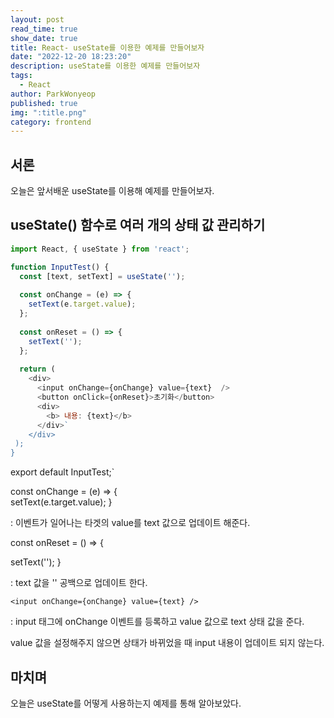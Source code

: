 ```yaml
---
layout: post
read_time: true
show_date: true
title: React- useState를 이용한 예제를 만들어보자
date: "2022-12-20 18:23:20"
description: useState를 이용한 예제를 만들어보자
tags:
  - React
author: ParkWonyeop
published: true
img: ":title.png"
category: frontend
---
```


## 서론

오늘은 앞서배운 useState를 이용해 예제를 만들어보자.  

## useState() 함수로 여러 개의 상태 값 관리하기

```javascript
import React, { useState } from 'react';  

function InputTest() {  
  const [text, setText] = useState('');  
  
  const onChange = (e) => {  
    setText(e.target.value);  
  };  
  
  const onReset = () => {  
    setText('');  
  };  
  
  return (  
    <div>  
      <input onChange={onChange} value={text}  />  
      <button onClick={onReset}>초기화</button>  
      <div>  
        <b> 내용: {text}</b>  
      </div>`  
    </div>  
 );  
}  
```

export default InputTest;`  

const onChange = (e) => {  
    setText(e.target.value); }  

: 이벤트가 일어나는 타겟의 value를 text 값으로 업데이트 해준다.  

const onReset = () => {  
  
  setText(''); }  

: text 값을 '' 공백으로 업데이트 한다.  

`<input onChange={onChange} value={text} />`  

: input 태그에 onChange 이벤트를 등록하고 value 값으로 text 상태 값을 준다.  

value 값을 설정해주지 않으면 상태가 바뀌었을 때 input 내용이 업데이트 되지 않는다.  

## 마치며

오늘은 useState를 어떻게 사용하는지 예제를 통해 알아보았다.  